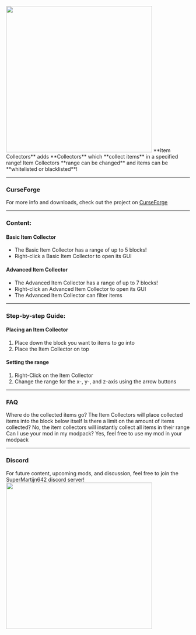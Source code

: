 <img width='400' src='https://imgur.com/AFMMZIv.png'>  
**Item Collectors** adds **Collectors** which **collect items** in a specified range!
Item Collectors **range can be changed** and items can be **whitelisted or blacklisted**!

---

### CurseForge
For more info and downloads, check out the project on [CurseForge](https://www.curseforge.com/minecraft/mc-mods/item-collectors)

---

### Content:

#### Basic Item Collector
- The Basic Item Collector has a range of up to 5 blocks!
- Right-click a Basic Item Collector to open its GUI

#### Advanced Item Collector
- The Advanced Item Collector has a range of up to 7 blocks!
- Right-click an Advanced Item Collector to open its GUI
- The Advanced Item Collector can filter items

---

### Step-by-step Guide:

#### Placing an Item Collector
1. Place down the block you want to items to go into
2. Place the Item Collector on top

#### Setting the range
1. Right-Click on the Item Collector
2. Change the range for the x-, y-, and z-axis using the arrow buttons

---

### FAQ
Where do the collected items go?
The Item Collectors will place collected items into the block below itself
Is there a limit on the amount of items collected?
No, the item collectors will instantly collect all items in their range
Can I use your mod in my modpack?
Yes, feel free to use my mod in your modpack

---

### Discord
For future content, upcoming mods, and discussion, feel free to join the SuperMartijn642 discord server!  
[<img width='400' src='https://discord.com/assets/cb48d2a8d4991281d7a6a95d2f58195e.svg'>](https://discord.gg/QEbGyUYB2e)
